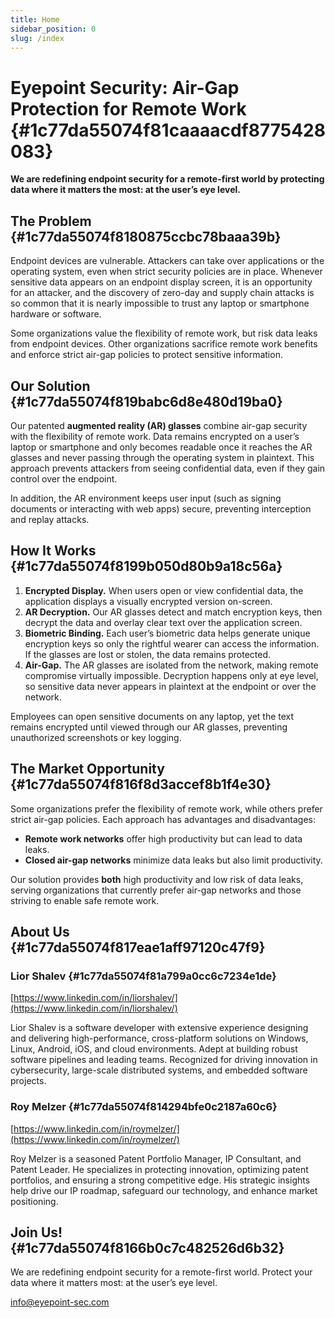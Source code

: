 ```yaml
---
title: Home
sidebar_position: 0
slug: /index
---
```




# Eyepoint Security: Air-Gap Protection for Remote Work {#1c77da55074f81caaaacdf8775428083}


**We are redefining endpoint security for a remote-first world by protecting data where it matters the most: at the user’s eye level.**


## **The Problem** {#1c77da55074f8180875ccbc78baaa39b}


Endpoint devices are vulnerable. Attackers can take over applications or the operating system, even when strict security policies are in place. Whenever sensitive data appears on an endpoint display screen, it is an opportunity for an attacker, and the discovery of zero-day and supply chain attacks is so common that it is nearly impossible to trust any laptop or smartphone hardware or software. 


Some organizations value the flexibility of remote work, but risk data leaks from endpoint devices. Other organizations sacrifice remote work benefits and enforce strict air-gap policies to protect sensitive information.


## **Our Solution** {#1c77da55074f819babc6d8e480d19ba0}


Our patented **augmented reality (AR) glasses** combine air-gap security with the flexibility of remote work. Data remains encrypted on a user’s laptop or smartphone and only becomes readable once it reaches the AR glasses and never passing through the operating system in plaintext. This approach prevents attackers from seeing confidential data, even if they gain control over the endpoint.


In addition, the AR environment keeps user input (such as signing documents or interacting with web apps) secure, preventing interception and replay attacks.


## **How It Works** {#1c77da55074f8199b050d80b9a18c56a}

1. **Encrypted Display.** When users open or view confidential data, the application displays a visually encrypted version on-screen.
2. **AR Decryption.** Our AR glasses detect and match encryption keys, then decrypt the data and overlay clear text over the application screen.
3. **Biometric Binding.** Each user’s biometric data helps generate unique encryption keys so only the rightful wearer can access the information. If the glasses are lost or stolen, the data remains protected.
4. **Air-Gap.** The AR glasses are isolated from the network, making remote compromise virtually impossible. Decryption happens only at eye level, so sensitive data never appears in plaintext at the endpoint or over the network.

Employees can open sensitive documents on any laptop, yet the text remains encrypted until viewed through our AR glasses, preventing unauthorized screenshots or key logging.


## **The Market Opportunity** {#1c77da55074f816f8d3accef8b1f4e30}


Some organizations prefer the flexibility of remote work, while others prefer strict air-gap policies. Each approach has advantages and disadvantages:

- **Remote work networks** offer high productivity but can lead to data leaks.
- **Closed air-gap networks** minimize data leaks but also limit productivity.

Our solution provides **both** high productivity and low risk of data leaks, serving organizations that currently prefer air-gap networks and those striving to enable safe remote work.


## **About Us** {#1c77da55074f817eae1aff97120c47f9}


### **Lior Shalev** {#1c77da55074f81a799a0cc6c7234e1de}


[https://www.linkedin.com/in/liorshalev/](https://www.linkedin.com/in/liorshalev/)


Lior Shalev is a software developer with extensive experience designing and delivering high-performance, cross-platform solutions on Windows, Linux, Android, iOS, and cloud environments. Adept at building robust software pipelines and leading teams. Recognized for driving innovation in cybersecurity, large-scale distributed systems, and embedded software projects.


### **Roy Melzer** {#1c77da55074f814294bfe0c2187a60c6}


[https://www.linkedin.com/in/roymelzer/](https://www.linkedin.com/in/roymelzer/)


Roy Melzer is a seasoned Patent Portfolio Manager, IP Consultant, and Patent Leader. He specializes in protecting innovation, optimizing patent portfolios, and ensuring a strong competitive edge. His strategic insights help drive our IP roadmap, safeguard our technology, and enhance market positioning.


## **Join Us!** {#1c77da55074f8166b0c7c482526d6b32}


We are redefining endpoint security for a remote-first world. Protect your data where it matters most: at the user’s eye level.


[info@eyepoint-sec.com](mailto:info@eyepoint-sec.com)


